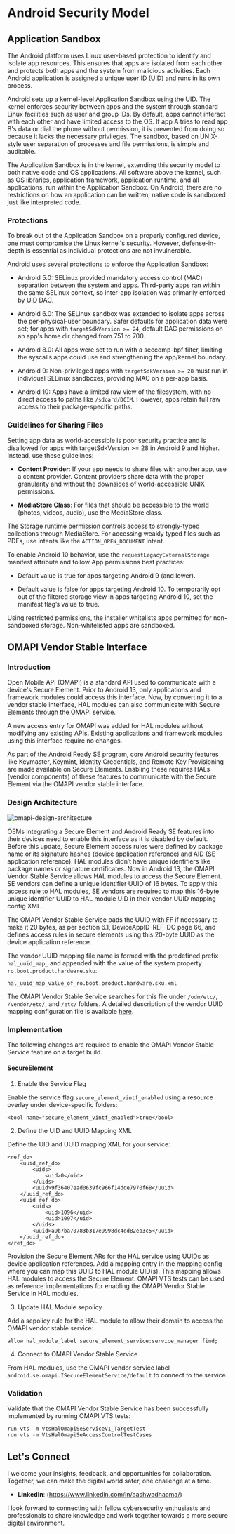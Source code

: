 # Android Security Model 

## Application Sandbox 

The Android platform uses Linux user-based protection to identify and isolate app resources. This ensures that apps are isolated from each other and protects both apps and the system from malicious activities. Each Android application is assigned a unique user ID (UID) and runs in its own process. 

Android sets up a kernel-level Application Sandbox using the UID. The kernel enforces security between apps and the system through standard Linux facilities such as user and group IDs. By default, apps cannot interact with each other and have limited access to the OS. If app A tries to read app B's data or dial the phone without permission, it is prevented from doing so because it lacks the necessary privileges. The sandbox, based on UNIX-style user separation of processes and file permissions, is simple and auditable. 

The Application Sandbox is in the kernel, extending this security model to both native code and OS applications. All software above the kernel, such as OS libraries, application framework, application runtime, and all applications, run within the Application Sandbox. On Android, there are no restrictions on how an application can be written; native code is sandboxed just like interpreted code. 

### Protections 

To break out of the Application Sandbox on a properly configured device, one must compromise the Linux kernel's security. However, defense-in-depth is essential as individual protections are not invulnerable. 

Android uses several protections to enforce the Application Sandbox: 

- Android 5.0: SELinux provided mandatory access control (MAC) separation between the system and apps. Third-party apps ran within the same SELinux context, so inter-app isolation was primarily enforced by UID DAC. 

- Android 6.0: The SELinux sandbox was extended to isolate apps across the per-physical-user boundary. Safer defaults for application data were set; for apps with `targetSdkVersion >= 24`, default DAC permissions on an app's home dir changed from 751 to 700. 

- Android 8.0: All apps were set to run with a seccomp-bpf filter, limiting the syscalls apps could use and strengthening the app/kernel boundary. 

- Android 9: Non-privileged apps with `targetSdkVersion >= 28` must run in individual SELinux sandboxes, providing MAC on a per-app basis. 

- Android 10: Apps have a limited raw view of the filesystem, with no direct access to paths like `/sdcard/DCIM`. However, apps retain full raw access to their package-specific paths. 

### Guidelines for Sharing Files 

Setting app data as world-accessible is poor security practice and is disallowed for apps with targetSdkVersion >= 28 in Android 9 and higher. Instead, use these guidelines: 

- **Content Provider**: If your app needs to share files with another app, use a content provider. Content providers share data with the proper granularity and without the downsides of world-accessible UNIX permissions. 

- **MediaStore Class**: For files that should be accessible to the world (photos, videos, audio), use the MediaStore class. 

The Storage runtime permission controls access to strongly-typed collections through MediaStore. For accessing weakly typed files such as PDFs, use intents like the `ACTION_OPEN_DOCUMENT` intent. 

To enable Android 10 behavior, use the `requestLegacyExternalStorage` manifest attribute and follow App permissions best practices: 

- Default value is true for apps targeting Android 9 (and lower). 

- Default value is false for apps targeting Android 10. To temporarily opt out of the filtered storage view in apps targeting Android 10, set the manifest flag’s value to true. 

Using restricted permissions, the installer whitelists apps permitted for non-sandboxed storage. Non-whitelisted apps are sandboxed. 

## OMAPI Vendor Stable Interface 

### Introduction 

Open Mobile API (OMAPI) is a standard API used to communicate with a device's Secure Element. Prior to Android 13, only applications and framework modules could access this interface. Now, by converting it to a vendor stable interface, HAL modules can also communicate with Secure Elements through the OMAPI service. 

A new access entry for OMAPI was added for HAL modules without modifying any existing APIs. Existing applications and framework modules using this interface require no changes. 

As part of the Android Ready SE program, core Android security features like Keymaster, Keymint, Identity Credentials, and Remote Key Provisioning are made available on Secure Elements. Enabling these requires HALs (vendor components) of these features to communicate with the Secure Element via the OMAPI vendor stable interface. 

### Design Architecture

![omapi-design-architecture](https://github.com/vsang181/Andriod-Application-Penetration-testing/assets/28651683/86e78c4b-790a-4335-a120-46f86c460760)

OEMs integrating a Secure Element and Android Ready SE features into their devices need to enable this interface as it is disabled by default. Before this update, Secure Element access rules were defined by package name or its signature hashes (device application reference) and AID (SE application reference). HAL modules didn’t have unique identifiers like package names or signature certificates. Now in Android 13, the OMAPI Vendor Stable Service allows HAL modules to access the Secure Element. SE vendors can define a unique identifier UUID of 16 bytes. To apply this access rule to HAL modules, SE vendors are required to map this 16-byte unique identifier UUID to HAL module UID in their vendor UUID mapping config XML.

The OMAPI Vendor Stable Service pads the UUID with FF if necessary to make it 20 bytes, as per section 6.1, DeviceAppID-REF-DO page 66, and defines access rules in secure elements using this 20-byte UUID as the device application reference.

The vendor UUID mapping file name is formed with the predefined prefix `hal_uuid_map_` and appended with the value of the system property `ro.boot.product.hardware.sku`:

```
hal_uuid_map_value_of_ro.boot.product.hardware.sku.xml
```

The OMAPI Vendor Stable Service searches for this file under `/odm/etc/`, `/vendor/etc/`, and `/etc/` folders. A detailed description of the vendor UUID mapping configuration file is available [here](https://cs.android.com/android/platform/superproject/+/main:packages/apps/SecureElement/etc/hal_uuid_map_config.xml).

### Implementation

The following changes are required to enable the OMAPI Vendor Stable Service feature on a target build.

#### SecureElement

1. Enable the Service Flag

Enable the service flag `secure_element_vintf_enabled` using a resource overlay under device-specific folders:

```
<bool name="secure_element_vintf_enabled">true</bool>
```

2. Define the UID and UUID Mapping XML

Define the UID and UUID mapping XML for your service:

```
<ref_do>
    <uuid_ref_do>
        <uids>
            <uid>0</uid>
        </uids>
        <uuid>9f36407ead0639fc966f14dde7970f68</uuid>
    </uuid_ref_do>
    <uuid_ref_do>
        <uids>
            <uid>1096</uid>
            <uid>1097</uid>
        </uids>
        <uuid>a9b7ba70783b317e9998dc4dd82eb3c5</uuid>
    </uuid_ref_do>
</ref_do>
```

Provision the Secure Element ARs for the HAL service using UUIDs as device application references. Add a mapping entry in the mapping config where you can map this UUID to HAL module UID(s). This mapping allows HAL modules to access the Secure Element. OMAPI VTS tests can be used as reference implementations for enabling the OMAPI Vendor Stable Service in HAL modules.

3. Update HAL Module sepolicy

Add a sepolicy rule for the HAL module to allow their domain to access the OMAPI vendor stable service:

```
allow hal_module_label secure_element_service:service_manager find;
```

4. Connect to OMAPI Vendor Stable Service

From HAL modules, use the OMAPI vendor service label `android.se.omapi.ISecureElementService/default` to connect to the service.

### Validation

Validate that the OMAPI Vendor Stable Service has been successfully implemented by running OMAPI VTS tests:

```
run vts -m VtsHalOmapiSeServiceV1_TargetTest
run vts -m VtsHalOmapiSeAccessControlTestCases
```

## Let's Connect

I welcome your insights, feedback, and opportunities for collaboration. Together, we can make the digital world safer, one challenge at a time.

- **LinkedIn**: (https://www.linkedin.com/in/aashwadhaama/)

I look forward to connecting with fellow cybersecurity enthusiasts and professionals to share knowledge and work together towards a more secure digital environment.
